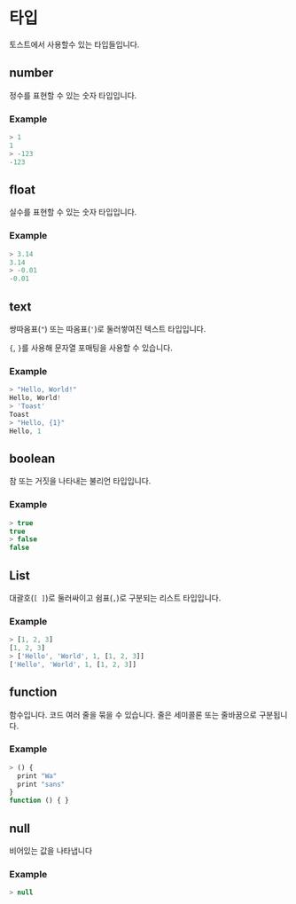 # 타입

토스트에서 사용할수 있는 타입들입니다.

## number

정수를 표현할 수 있는 숫자 타입입니다.

### Example

```js
> 1
1
> -123
-123
```

## float

실수를 표현할 수 있는 숫자 타입입니다.

### Example

```js
> 3.14
3.14
> -0.01
-0.01
```

## text

쌍따옴표(`"`) 또는 따옴표(`'`)로 둘러쌓여진 텍스트 타입입니다.

`{`, `}`를 사용해 문자열 포매팅을 사용할 수 있습니다.

### Example

```js
> "Hello, World!"
Hello, World!
> 'Toast'
Toast
> "Hello, {1}"
Hello, 1
```


## boolean

참 또는 거짓을 나타내는 불리언 타입입니다.

### Example

```js
> true
true
> false
false
```

## List

대괄호(`[ ]`)로 둘러싸이고 쉼표(`,`)로 구분되는 리스트 타입입니다.

### Example

```js
> [1, 2, 3]
[1, 2, 3]
> ['Hello', 'World', 1, [1, 2, 3]]
['Hello', 'World', 1, [1, 2, 3]]
```

## function

함수입니다. 코드 여러 줄을 묶을 수 있습니다.
줄은 세미콜론 또는 줄바꿈으로 구분됩니다.

### Example

```js
> () {
  print "Wa"
  print "sans"
}
function () { }
```

## null

비어있는 값을 나타냅니다

### Example

```js
> null

```
